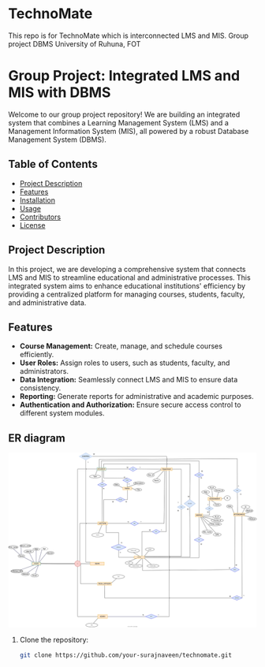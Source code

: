 # TechnoMate
This repo is for TechnoMate which is interconnected LMS and MIS. Group project DBMS University of Ruhuna, FOT

# Group Project: Integrated LMS and MIS with DBMS

Welcome to our group project repository! We are building an integrated system that combines a Learning Management System (LMS) and a Management Information System (MIS), all powered by a robust Database Management System (DBMS).

## Table of Contents

- [Project Description](#project-description)
- [Features](#features)
- [Installation](#installation)
- [Usage](#usage)
- [Contributors](#contributors)
- [License](#license)

## Project Description

In this project, we are developing a comprehensive system that connects LMS and MIS to streamline educational and administrative processes. This integrated system aims to enhance educational institutions' efficiency by providing a centralized platform for managing courses, students, faculty, and administrative data.

## Features

- **Course Management:** Create, manage, and schedule courses efficiently.
- **User Roles:** Assign roles to users, such as students, faculty, and administrators.
- **Data Integration:** Seamlessly connect LMS and MIS to ensure data consistency.
- **Reporting:** Generate reports for administrative and academic purposes.
- **Authentication and Authorization:** Ensure secure access control to different system modules.

## ER diagram

![Alt Text](ERdiagram_TechnoMate/ERdiagram.svg)


1. Clone the repository:

   ```bash
   git clone https://github.com/your-surajnaveen/technomate.git
